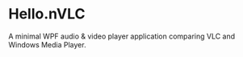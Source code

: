 # Hello.nVLC

A minimal WPF audio & video player application comparing VLC and Windows Media Player.


